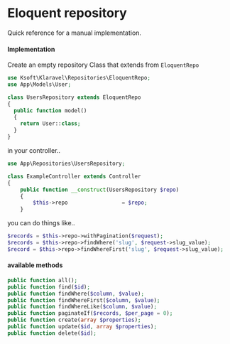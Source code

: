 # Eloquent repository

Quick reference for a manual implementation.

#### Implementation

Create an empty repository Class that extends from `EloquentRepo`

```php
use Ksoft\Klaravel\Repositories\EloquentRepo;
use App\Models\User;

class UsersRepository extends EloquentRepo
{
  public function model()
  {
    return User::class;
  }
}
```

in your controller..

```php
use App\Repositories\UsersRepository;

class ExampleController extends Controller
{
    public function __construct(UsersRepository $repo)
    {
        $this->repo                 = $repo;
    }
```

you can do things like..

```php
$records = $this->repo->withPagination($request);
$records = $this->repo->findWhere('slug', $request->slug_value);
$record = $this->repo->findWhereFirst('slug', $request->slug_value);
```

#### available methods

```php
public function all();
public function find($id);
public function findWhere($column, $value);
public function findWhereFirst($column, $value);
public function findWhereLike($column, $value);
public function paginateIf($records, $per_page = 0);
public function create(array $properties);
public function update($id, array $properties);
public function delete($id);
```
